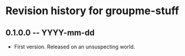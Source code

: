 # Revision history for groupme-stuff

## 0.1.0.0  -- YYYY-mm-dd

* First version. Released on an unsuspecting world.
